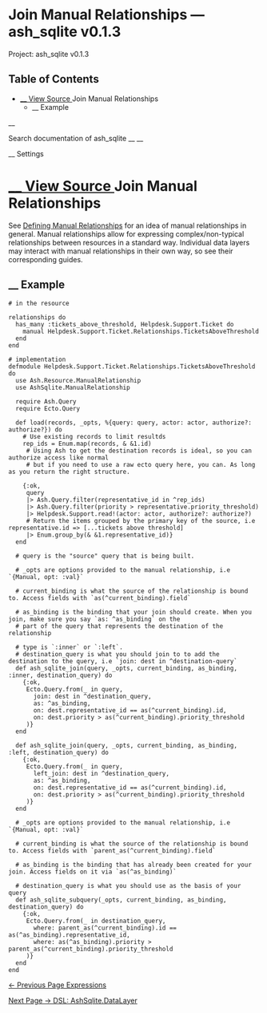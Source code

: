 # Join Manual Relationships — ash_sqlite v0.1.3

Project: ash_sqlite v0.1.3

## Table of Contents

- [ __ View Source ](external_link) Join Manual Relationships
  - __ Example

__

Search documentation of ash_sqlite __ __

__ Settings

#  [ __ View Source ](external_link) Join Manual Relationships

See [Defining Manual Relationships](defining-manual-relationships.html) for an idea of manual relationships in general. Manual relationships allow for expressing complex/non-typical relationships between resources in a standard way. Individual data layers may interact with manual relationships in their own way, so see their corresponding guides.

##  __ Example
    
    
    # in the resource
    
    relationships do
      has_many :tickets_above_threshold, Helpdesk.Support.Ticket do
        manual Helpdesk.Support.Ticket.Relationships.TicketsAboveThreshold
      end
    end
    
    # implementation
    defmodule Helpdesk.Support.Ticket.Relationships.TicketsAboveThreshold do
      use Ash.Resource.ManualRelationship
      use AshSqlite.ManualRelationship
    
      require Ash.Query
      require Ecto.Query
    
      def load(records, _opts, %{query: query, actor: actor, authorize?: authorize?}) do
        # Use existing records to limit resultds
        rep_ids = Enum.map(records, & &1.id)
         # Using Ash to get the destination records is ideal, so you can authorize access like normal
         # but if you need to use a raw ecto query here, you can. As long as you return the right structure.
    
        {:ok,
         query
         |> Ash.Query.filter(representative_id in ^rep_ids)
         |> Ash.Query.filter(priority > representative.priority_threshold)
         |> Helpdesk.Support.read!(actor: actor, authorize?: authorize?)
         # Return the items grouped by the primary key of the source, i.e representative.id => [...tickets above threshold]
         |> Enum.group_by(& &1.representative_id)}
      end
    
      # query is the "source" query that is being built. 
    
      # _opts are options provided to the manual relationship, i.e `{Manual, opt: :val}`
    
      # current_binding is what the source of the relationship is bound to. Access fields with `as(^current_binding).field`
    
      # as_binding is the binding that your join should create. When you join, make sure you say `as: ^as_binding` on the
      # part of the query that represents the destination of the relationship
    
      # type is `:inner` or `:left`.
      # destination_query is what you should join to to add the destination to the query, i.e `join: dest in ^destination-query`
      def ash_sqlite_join(query, _opts, current_binding, as_binding, :inner, destination_query) do
        {:ok,
         Ecto.Query.from(_ in query,
           join: dest in ^destination_query,
           as: ^as_binding,
           on: dest.representative_id == as(^current_binding).id,
           on: dest.priority > as(^current_binding).priority_threshold
         )}
      end
    
      def ash_sqlite_join(query, _opts, current_binding, as_binding, :left, destination_query) do
        {:ok,
         Ecto.Query.from(_ in query,
           left_join: dest in ^destination_query,
           as: ^as_binding,
           on: dest.representative_id == as(^current_binding).id,
           on: dest.priority > as(^current_binding).priority_threshold
         )}
      end
    
      # _opts are options provided to the manual relationship, i.e `{Manual, opt: :val}`
    
      # current_binding is what the source of the relationship is bound to. Access fields with `parent_as(^current_binding).field`
    
      # as_binding is the binding that has already been created for your join. Access fields on it via `as(^as_binding)`
    
      # destination_query is what you should use as the basis of your query
      def ash_sqlite_subquery(_opts, current_binding, as_binding, destination_query) do
        {:ok,
         Ecto.Query.from(_ in destination_query,
           where: parent_as(^current_binding).id == as(^as_binding).representative_id,
           where: as(^as_binding).priority > parent_as(^current_binding).priority_threshold
         )}
      end
    end

[ ← Previous Page  Expressions  ](external_link)

[ Next Page →  DSL: AshSqlite.DataLayer  ](external_link)
